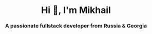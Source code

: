 <h1 align="center">Hi 👋, I'm Mikhail</h1>
<h3 align="center">A passionate fullstack developer from Russia & Georgia</h3>


